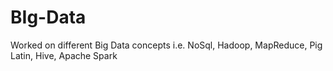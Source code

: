 # BIg-Data
Worked on different Big Data concepts i.e. NoSql, Hadoop, MapReduce, Pig Latin, Hive, Apache Spark
